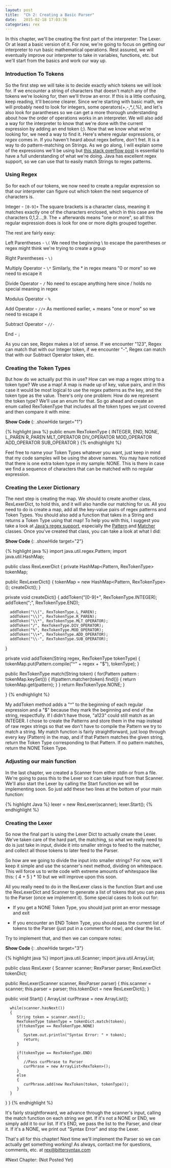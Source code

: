 ```yaml
---
layout: post
title:  "Ch 2: Creating a Basic Parser"
date:   2015-02-18 17:03:36
categories: rex
---
```


In this chapter, we'll be creating the first part of the interpreter: The Lexer. Or at least a basic version of it. For now, we're going to focus on getting our interpreter to run basic mathematical operations. Rest assured, we will eventually improve our interpreter to take in variables, functions, etc. but we'll start from the basics and work our way up. 

### Introduction To Tokens

So the first step we will take is to decide exactly which tokens we will look for. If we encounter a string of characters that doesn't match any of the tokens we're looking for, then we'll throw an error. If this is a little confusing, keep reading, it'll become clearer. Since we're starting with basic math, we will probably need to look for integers, some operators(+,-,\*,/,%), and let's also look for parantheses so we can get a more thorough understanding about how the order of operations works in an interpreter. We will also add a way for the interpreter to know that we're done with the current expression by adding an end token (;). Now that we know what we're looking for, we need a way to find it. Here's where regular expressions, or *regex* comes in. If you haven't heard about regex before, don't fret. It is a way to do pattern-matching on Strings. As we go along, I will explain some of the expressions we'll be using but [this stack overflow post][so-regex] is essential to have a full understanding of what we're doing. Java has excellent regex support, so we can use that to easily match Strings to regex patterns.

### Using Regex

So for each of our tokens, we now need to create a regular expression so that our interpreter can figure out which token the next sequence of characters is.

Integer - <code>[0-9]+</code> The square brackets is a character class, meaning it matches exactly one of the characters enclosed, which in this case are the characters 0,1,2...,9. The + afterwards means "one or more", so all this regular expression does is look for one or more digits grouped together.

The rest are fairly easy:

Left Parentheses - <code>\\(</code> We need the beginning \\ to escape the parentheses or regex might think we're trying to create a group

Right Parentheses - <code>\\)</code>

Multiply Operator - <code>\\*</code> Similarly, the * in regex means "0 or more" so we need to escape it

Divide Operator - <code>/</code> No need to escape anything here since / holds no special meaning in regex

Modulus Operator - <code>%</code>

Add Operator - <code>//+</code> As mentioned earlier, + means "one or more" so we need to escape it

Subtract Operator - <code>//-</code>

End - <code>;</code>

As you can see, Regex makes a lot of sense. If we encounter "123", Regex can match that with our Integer token, if we encounter "-", Regex can match that with our Subtract Operator token, etc.

### Creating the Token Types

But how do we actually put this in use? How can we map a regex string to a token type? We use a map! A map is made up of key, value pairs, and in this case it would be most logical to use the regex patterns as the key, and the token type as the value. There's only one problem: How do we represent the token type? We'll use an enum for that. So go ahead and create an enum called RexTokenType that includes all the token types we just covered and then compare it with mine:

<b><a> Show Code </a></b>
{: .showHide target="1"}

<div class="targetDiv" id="div1">
{% highlight java %}
public enum RexTokenType
{
   INTEGER,
   END,
   NONE,
   L_PAREN
   R_PAREN
   MLT_OPERATOR
   DIV_OPERATOR
   MOD_OPERATOR
   ADD_OPERATOR
   SUB_OPERATOR
}
{% endhighlight %}
</div>

Feel free to name your Token Types whatever you want, just keep in mind that my code samples will be using the above names. You may have noticed that there is one extra token type in my sample: NONE. This is there in case we find a sequence of characters that can be matched with no regular expression. 

### Creating the Lexer Dictionary

The next step is creating the map. We should to create another class, RexLexerDict, to hold this, and it will also handle our matching for us. All you need to do is create a map, add all the key-value pairs of regex patterns and Token Types. You should also add a function that takes in a String and returns a Token Type using that map! To help you with this, I suggest you take a look at [Java's regex support][java-regex], especially the [Pattern][java-pattern] and [Matcher][java-matcher] classes. Once you've created that class, you can take a look at what I did:

<b><a> Show Code </a></b>
{: .showHide target="2"}

<div class="targetDiv" id="div2">
{% highlight java %}
import java.util.regex.Pattern;
import java.util.HashMap;

public class RexLexerDict
{
   private HashMap<Pattern, RexTokenType> tokenMap;

   public RexLexerDict()
   {
      tokenMap = new HashMap<Pattern, RexTokenType>();
      createDict();
   }

   private void createDict()
   {
      addToken("[0-9]+", RexTokenType.INTEGER);
      addToken(";", RexTokenType.END);

      addToken("\\(", RexTokenType.L_PAREN);
      addToken("\\)", RexTokenType.R_PAREN);
      addToken("\\*", RexTokenType.MLT_OPERATOR);
      addToken("/", RexTokenType.DIV_OPERATOR);
      addToken("%", RexTokenType.MOD_OPERATOR);
      addToken("\\+", RexTokenType.ADD_OPERATOR);
      addToken("\\-", RexTokenType.SUB_OPERATOR);
   }

   private void addToken(String regex, RexTokenType tokenType)
   {
      tokenMap.put(Pattern.compile("^" + regex + "$"), tokenType);
   }

   public RexTokenType match(String token)
   {
      for(Pattern pattern : tokenMap.keySet())
      {
         if(pattern.matcher(token).find())
         {
            return tokenMap.get(pattern);
         }
      }
      return RexTokenType.NONE;
   }

}
{% endhighlight %}
</div>

My addToken method adds a "^" to the beginning of each regular expression and a "$" because they mark the beginning and end of the string, respectfully. If I didn't have those, "a123" could still match as an INTEGER. I chose to create the Patterns and store them in the map instead of raw regex strings so that we don't have to compile the Pattern we try to match a string. My match function is fairly straightforward, just loop through every key (Pattern) in the map, and if that Pattern matches the given string, return the Token Type corresponding to that Pattern. If no pattern matches, return the NONE Token Type.

### Adjusting our main function
In the last chapter, we created a Scanner from either stdin or from a file. We're going to pass this to the Lexer so it can take input from that Scanner. We'll also start the Lexer by calling the Start function we will be implementing soon. So just add these two lines at the bottom of your main function:

{% highlight Java %}
lexer = new RexLexer(scanner);
lexer.Start();
{% endhighlight %}

### Creating the Lexer

So now the final part is using the Lexer Dict to actually create the Lexer. We've taken care of the hard part, the matching, so what we really need to do is just take in input, divide it into smaller strings to feed to the matcher, and collect all those tokens to later feed to the Parser. 

So how are we going to divide the input into smaller strings? For now, we'll keep it simple and use the scanner's next method, dividing on whitespace. This will force us to write code with extreme amounts of whitespace like this: ( 4 + 5 ) * 10 but we will improve upon this soon.

All you really need to do in the RexLexer class is the function Start and use the RexLexerDict and Scanner to generate a list of tokens that you can pass to the Parser (once we implement it). Some special cases to look out for:

- If you get a NONE Token Type, you should just print an error message and exit

- If you encounter an END Token Type, you should pass the current list of tokens to the Parser (just put in a comment for now), and clear the list.

Try to implement that, and then we can compare notes:

<b><a> Show Code </a></b>
{: .showHide target="3"}

<div class="targetDiv" id="div3">
{% highlight java %}
import java.util.Scanner;
import java.util.ArrayList;

public class RexLexer
{
   Scanner scanner;
   RexParser parser;
   RexLexerDict tokenDict;

   public RexLexer(Scanner scanner, RexParser parser)
   {
      this.scanner = scanner;
      this.parser = parser;
      this.tokenDict = new RexLexerDict();
   }

   public void Start()
   {
      ArrayList<RexToken> curPhrase = new ArrayList<RexToken>();

      while(scanner.hasNext())
      {
         String token = scanner.next();
         RexTokenType tokenType = tokenDict.match(token);
         if(tokenType == RexTokenType.NONE)
         {
            System.out.println("Syntax Error: " + token);
            return;
         }

         if(tokenType == RexTokenType.END)
         {
            //Pass curPhrase to Parser
            curPhrase = new ArrayList<RexToken>();
         }
         else
         {
            curPhrase.add(new RexToken(token, tokenType));
         }
      }
   }
}
{% endhighlight %}
</div>

It's fairly straightforward, we advance through the scanner's input, calling the match function on each string we get. If it's not a NONE or END, we simply add it to our list. If it's END, we pass the list to the Parser, and clear it. If it's a NONE, we print out "Syntax Error" and stop the Lexer.

That's all for this chapter! Next time we'll implement the Parser so we can actually get something working! As always, contact me for questions, comments, etc. at rex@bittersyntax.com

#Next Chapter: (Not Posted Yet)

[so-regex]:       http://stackoverflow.com/a/2759417
[java-regex]:     http://docs.oracle.com/javase/tutorial/essential/regex/
[java-pattern]:   http://docs.oracle.com/javase/7/docs/api/java/util/regex/Pattern.html
[java-matcher]:   http://docs.oracle.com/javase/7/docs/api/java/util/regex/Matcher.html
